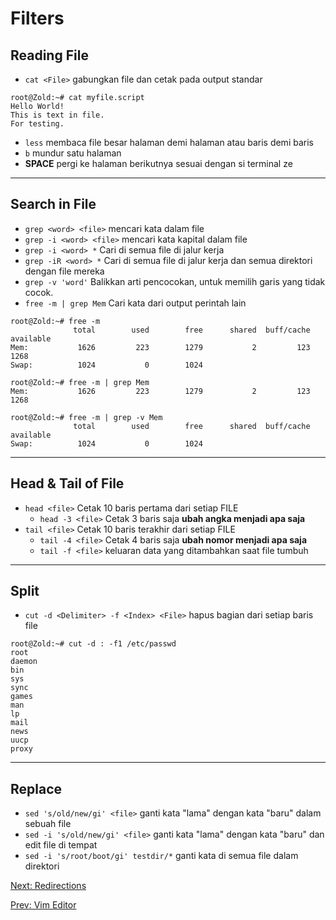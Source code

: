# Filters

## Reading File

* `cat <File>` gabungkan file dan cetak pada output standar

``` console
root@Zold:~# cat myfile.script
Hello World!
This is text in file.
For testing.
```

* `less` membaca file besar halaman demi halaman atau baris demi baris
* `b` mundur satu halaman
* **SPACE** pergi ke halaman berikutnya sesuai dengan si terminal
ze
***

## Search in File

* `grep <word> <file>` mencari kata dalam file
* `grep -i <word> <file>` mencari kata kapital dalam file
* `grep -i <word> *` Cari di semua file di jalur kerja
* `grep -iR <word> *` Cari di semua file di jalur kerja dan semua direktori dengan file mereka
* `grep -v 'word'` Balikkan arti pencocokan, untuk memilih garis yang tidak cocok.
* `free -m | grep Mem` Cari kata dari output perintah lain

``` console
root@Zold:~# free -m
              total        used        free      shared  buff/cache   available
Mem:           1626         223        1279           2         123        1268
Swap:          1024           0        1024

root@Zold:~# free -m | grep Mem
Mem:           1626         223        1279           2         123        1268

root@Zold:~# free -m | grep -v Mem
              total        used        free      shared  buff/cache   available
Swap:          1024           0        1024
```

***

## Head & Tail of File

* `head <file>` Cetak 10 baris pertama dari setiap FILE
  * `head -3 <file>` Cetak 3 baris saja **ubah angka menjadi apa saja**
* `tail <file>` Cetak 10 baris terakhir dari setiap FILE
  * `tail -4 <file>` Cetak 4 baris saja **ubah nomor menjadi apa saja**
  * `tail -f <file>` keluaran data yang ditambahkan saat file tumbuh

***

## Split

* `cut -d <Delimiter> -f <Index> <File>` hapus bagian dari setiap baris file

``` console
root@Zold:~# cut -d : -f1 /etc/passwd
root
daemon
bin
sys
sync
games
man
lp
mail
news
uucp
proxy
```

***

## Replace

* `sed 's/old/new/gi' <file>` ganti kata "lama" dengan kata "baru" dalam sebuah file
* `sed -i 's/old/new/gi' <file>` ganti kata "lama" dengan kata "baru" dan edit file di tempat
* `sed -i 's/root/boot/gi' testdir/*` ganti kata di semua file dalam direktori

[Next: Redirections](./Redirections.md)

[Prev: Vim Editor](./Vim%20Editor.md)
